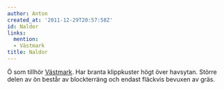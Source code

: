 ```yaml
---
author: Anton
created_at: '2011-12-29T20:57:58Z'
id: Naldor
links:
  mention:
  - Västmark
title: Naldor
---
```


Ö som tillhör [Västmark]. Har branta klippkuster högt över havsytan. Större delen av ön består av
blockterräng och endast fläckvis bevuxen av gräs.

  [Västmark]: Västmark
